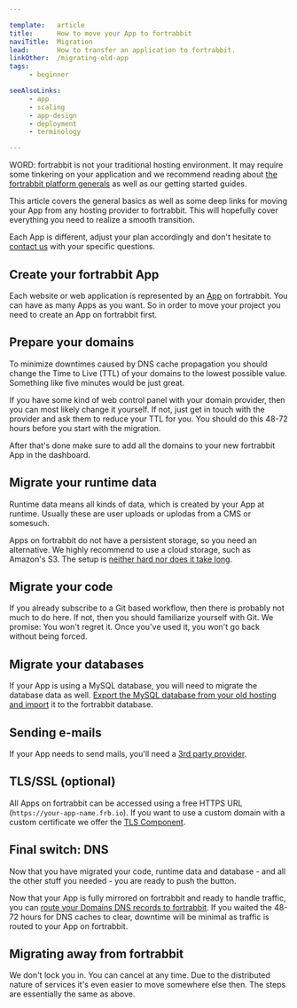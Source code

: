 ```yaml
---

template:   article
title:      How to move your App to fortrabbit
naviTitle:  Migration
lead:       How to transfer an application to fortrabbit.
linkOther:  /migrating-old-app
tags:
     - beginner

seeAlsoLinks:
     - app
     - scaling
     - app-design
     - deployment
     - terminology

---
```



WORD: fortrabbit is not your traditional hosting environment. It may require some tinkering on your application and we recommend reading about [the fortrabbit platform generals](app) as well as our getting started guides.

This article covers the general basics as well as some deep links for moving your App from any hosting provider to fortrabbit. This will hopefully cover everything you need to realize a smooth transition.

Each App is different, adjust your plan accordingly and don't hesitate to [contact us](http://www.fortrabbit.com/contact) with your specific questions.

## Create your fortrabbit App

Each website or web application is represented by an [App](app) on fortrabbit. You can have as many Apps as you want. So in order to move your project you need to create an App on fortrabbit first.

## Prepare your domains

To minimize downtimes caused by DNS cache propagation you should change the Time to Live (TTL) of your domains to the lowest possible value. Something like five minutes would be just great.

If you have some kind of web control panel with your domain provider, then you can most likely change it yourself. If not, just get in touch with the provider and ask them to reduce your TTL for you. You should do this 48-72 hours before you start with the migration.

After that's done make sure to add all the domains to your new fortrabbit App in the dashboard.

## Migrate your runtime data

Runtime data means all kinds of data, which is created by your App at runtime. Usually these are user uploads or uplodas from a CMS or somesuch.

<!-- TODO: change on asset storage launch -->

Apps on fortrabbit do not have a persistent storage, so you need an alternative. We highly recommend to use a cloud storage, such as Amazon's S3. The setup is [neither hard nor does it take long](http://blog.fortrabbit.com/new-app-cloud-storage-s3).

## Migrate your code

If you already subscribe to a Git based workflow, then there is probably not much to do here. If not, then you should familiarize yourself with Git. We promise: You won't regret it. Once you've used it, you won't go back without being forced.

## Migrate your databases

If your App is using a MySQL database, you will need to migrate the database data as well. [Export the MySQL database from your old hosting and import](mysql#toc-export-amp-import) it to the fortrabbit database.

## Sending e-mails

If your App needs to send mails, you'll need a [3rd party provider](external-services#toc-transactional-mails).

## TLS/SSL (optional)

All Apps on fortrabbit can be accessed using a free HTTPS URL (`https://your-app-name.frb.io`). If you want to use a custom domain with a custom certificate we offer the [TLS Component](tls).

## Final switch: DNS

Now that you have migrated your code, runtime data and database - and all the other stuff you needed - you are ready to push the button.

Now that your App is fully mirrored on fortrabbit and ready to handle traffic, you can [route your Domains DNS records to fortrabbit](domains#toc-route-a-custom-domain). If you waited the 48-72 hours for DNS caches to clear, downtime will be minimal as traffic is routed to your App on fortrabbit.

## Migrating away from fortrabbit

We don't lock you in. You can cancel at any time. Due to the distributed nature of services it's even easier to move somewhere else then. The steps are essentially the same as above.
